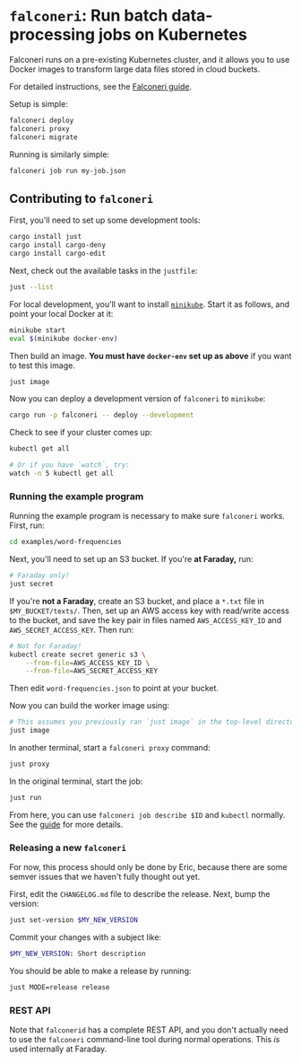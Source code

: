 # `falconeri`: Run batch data-processing jobs on Kubernetes

Falconeri runs on a pre-existing Kubernetes cluster, and it allows you to use Docker images to transform large data files stored in cloud buckets.

For detailed instructions, see the [Falconeri guide][guide].

Setup is simple:

```sh
falconeri deploy
falconeri proxy
falconeri migrate
```

Running is similarly simple:

```sh
falconeri job run my-job.json
```

[guide]: https://github.com/faradayio/falconeri/blob/master/guide/src/SUMMARY.md

## Contributing to `falconeri`

First, you'll need to set up some development tools:

```sh
cargo install just
cargo install cargo-deny
cargo install cargo-edit
```

Next, check out the available tasks in the `justfile`:

```sh
just --list
```

For local development, you'll want to install [`minikube`](https://minikube.sigs.k8s.io/docs/start/). Start it as follows, and point your local Docker at it:

```sh
minikube start
eval $(minikube docker-env)
```

Then build an image. **You must have `docker-env` set up as above** if you want to test this image.

```sh
just image
```

Now you can deploy a development version of `falconeri` to `minikube`:

```sh
cargo run -p falconeri -- deploy --development
```

Check to see if your cluster comes up:

```sh
kubectl get all

# Or if you have `watch`, try:
watch -n 5 kubectl get all
```

### Running the example program

Running the example program is necessary to make sure `falconeri` works. First, run:

```sh
cd examples/word-frequencies
```

Next, you'll need to set up an S3 bucket. If you're **at Faraday,** run:

```sh
# Faraday only!
just secret
```

If you're **not a Faraday**, create an S3 bucket, and place a `*.txt` file in `$MY_BUCKET/texts/`. Then, set up an AWS access key with read/write access to the bucket, and save the key pair in files named `AWS_ACCESS_KEY_ID` and `AWS_SECRET_ACCESS_KEY`. Then run:

```sh
# Not for Faraday!
kubectl create secret generic s3 \
    --from-file=AWS_ACCESS_KEY_ID \
    --from-file=AWS_SECRET_ACCESS_KEY
```

Then edit `word-frequencies.json` to point at your bucket.

Now you can build the worker image using:

```sh
# This assumes you previously ran `just image` in the top-level directory.
just image
```

In another terminal, start a `falconeri proxy` command:

```sh
just proxy
```

In the original terminal, start the job:

```sh
just run
```

From here, you can use `falconeri job describe $ID` and `kubectl` normally. See the [guide][] for more details.

### Releasing a new `falconeri`

For now, this process should only be done by Eric, because there are some semver issues that we haven't fully thought out yet.

First, edit the `CHANGELOG.md` file to describe the release. Next, bump the version:

```sh
just set-version $MY_NEW_VERSION
```

Commit your changes with a subject like:

```sh
$MY_NEW_VERSION: Short description
```

You should be able to make a release by running:

```sh
just MODE=release release
```

### REST API

Note that `falconerid` has a complete REST API, and you don't actually need to use the `falconeri` command-line tool during normal operations. This _is_ used internally at Faraday.
